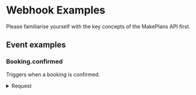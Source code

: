 # Webhook Examples

Please familiarise yourself with the key concepts of the MakePlans API first.

## Event examples

### Booking.confirmed

Triggers when a booking is confirmed.

<details>
<summary>Request</summary>

```http
POST https://example.org/makeplans-events
Content-Type: application/json; charset=utf-8
User-Agent: MakePlans API
```

```json
{
  "event": "booking.confirmed",
  "idempotency_id": "0fc2da72-670f-48d8-98e8-dd181c85c2ee",
  "generated_at": "2024-12-04T12:27:53+01:00",
  "performed_by": {"user": {"id": 1337, "name": "Mr Smith"}},
  "data": {
    "object": "booking",
    "id": 1,
    "booking": {
      "booked_from": "2012-09-29T07:00:00+02:00",
      "booked_to": "2012-09-29T08:00:00+02:00",
      "created_at": "2012-09-20T15:34:16+02:00",
      "custom_data": null,
      "count": 1,
      "expires_at": null,
      "external_id": null,
      "id": 1,
      "notes": "Very handsome customer",
      "person_id": 1,
      "resource_id": 1,
      "service_id": 1,
      "state": "confirmed",
      "status": null,
      "updated_at": "2012-09-20T15:34:16+02:00"
    }
  }
}
```
</details>